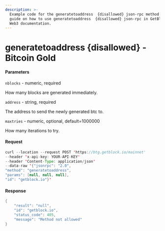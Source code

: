 ```yaml
---
description: >-
  Example code for the generatetoaddress  {disallowed} json-rpc method. Сomplete
  guide on how to use generatetoaddress  {disallowed} json-rpc in GetBlock.io
  Web3 documentation.
---
```


# generatetoaddress {disallowed} - Bitcoin Gold

#### Parameters

`nblocks` - numeric, required

How many blocks are generated immediately.

`address` - string, required

The address to send the newly generated btc to.

`maxtries` - numeric, optional, default=1000000

How many iterations to try.

#### Request

```java
curl --location --request POST 'https://btg.getblock.io/mainnet' 
--header 'x-api-key: YOUR-API-KEY' 
--header 'Content-Type: application/json' 
--data-raw '{"jsonrpc": "2.0",
"method": "generatetoaddress",
"params": [null, null, null],
"id": "getblock.io"}'
```

#### Response

```java
{
    "result": "null",
    "id": "getblock.io",
    "status_code": 405,
    "message": "Method not allowed"
}
```
